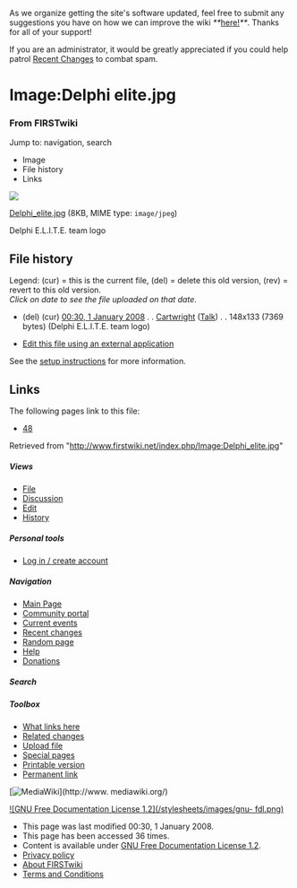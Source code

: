 As we organize getting the site's software updated, feel free to submit any
suggestions you have on how we can improve the wiki
_**_[here!](/index.php/User:Hallry/Suggestions "User:Hallry/Suggestions"
)_**_. Thanks for all of your support!

If you are an administrator, it would be greatly appreciated if you could help
patrol [Recent Changes](/index.php/Special:Recentchanges
"Special:Recentchanges" ) to combat spam.

# Image:Delphi elite.jpg

### From FIRSTwiki

Jump to: navigation, search

  * Image
  * File history
  * Links

![](/media/b/b8/Delphi_elite.jpg)

[Delphi_elite.jpg](/media/b/b8/Delphi_elite.jpg "Delphi elite.jpg" ) (8KB,
MIME type: `image/jpeg`)

Delphi E.L.I.T.E. team logo

## File history

Legend: (cur) = this is the current file, (del) = delete this old version,
(rev) = revert to this old version.  
_Click on date to see the file uploaded on that date_.

  * (del) (cur) [00:30, 1 January 2008](/media/b/b8/Delphi_elite.jpg "/media/b/b8/Delphi elite.jpg" ) . . [Cartwright](/index.php?title=User:Cartwright&action=edit "User:Cartwright" ) ([Talk](/index.php?title=User_talk:Cartwright&action=edit "User talk:Cartwright" )) . . 148x133 (7369 bytes) (Delphi E.L.I.T.E. team logo)
  

  * [Edit this file using an external application](/index.php?title=Image:Delphi_elite.jpg&action=edit&externaledit=true&mode=file "Image:Delphi elite.jpg" )

See the [setup
instructions](http://meta.wikimedia.org/wiki/Help:External_editors
"http://meta.wikimedia.org/wiki/Help:External_editors" ) for more information.

## Links

The following pages link to this file:

  * [48](/index.php/48 "48" )

Retrieved from "<http://www.firstwiki.net/index.php/Image:Delphi_elite.jpg>"

##### Views

  * [File](/index.php/Image:Delphi_elite.jpg)
  * [Discussion](/index.php?title=Image_talk:Delphi_elite.jpg&action=edit)
  * [Edit](/index.php?title=Image:Delphi_elite.jpg&action=edit)
  * [History](/index.php?title=Image:Delphi_elite.jpg&action=history)

##### Personal tools

  * [Log in / create account](/index.php?title=Special:Userlogin&returnto=Image:Delphi_elite.jpg)

[](/index.php/Main_Page "Main Page" )

##### Navigation

  * [Main Page](/index.php/Main_Page)
  * [Community portal](/index.php/FIRSTwiki:Community_portal)
  * [Current events](/index.php/Current_events)
  * [Recent changes](/index.php/Special:Recentchanges)
  * [Random page](/index.php/Special:Random)
  * [Help](/index.php/FIRSTwiki:Help)
  * [Donations](/index.php/FIRSTwiki:Site_support)

##### Search



##### Toolbox

  * [What links here](/index.php/Special:Whatlinkshere/Image:Delphi_elite.jpg)
  * [Related changes](/index.php/Special:Recentchangeslinked/Image:Delphi_elite.jpg)
  * [Upload file](/index.php/Special:Upload)
  * [Special pages](/index.php/Special:Specialpages)
  * [Printable version](/index.php?title=Image:Delphi_elite.jpg&printable=yes)
  * [Permanent link](/index.php?title=Image:Delphi_elite.jpg&oldid=64776)

[![MediaWiki](/skins/common/images/poweredby_mediawiki_88x31.png)](http://www.
mediawiki.org/)

[![GNU Free Documentation License 1.2](/stylesheets/images/gnu-
fdl.png)](http://www.gnu.org/copyleft/fdl.html)

  * This page was last modified 00:30, 1 January 2008.
  * This page has been accessed 36 times.
  * Content is available under [GNU Free Documentation License 1.2](http://www.gnu.org/copyleft/fdl.html "http://www.gnu.org/copyleft/fdl.html" ).
  * [Privacy policy](/index.php/FIRSTwiki:Privacy_policy "FIRSTwiki:Privacy policy" )
  * [About FIRSTwiki](/index.php/FIRSTwiki:About "FIRSTwiki:About" )
  * [Terms and Conditions](/index.php/FIRSTwiki:Terms_and_conditions "FIRSTwiki:Terms and conditions" )

